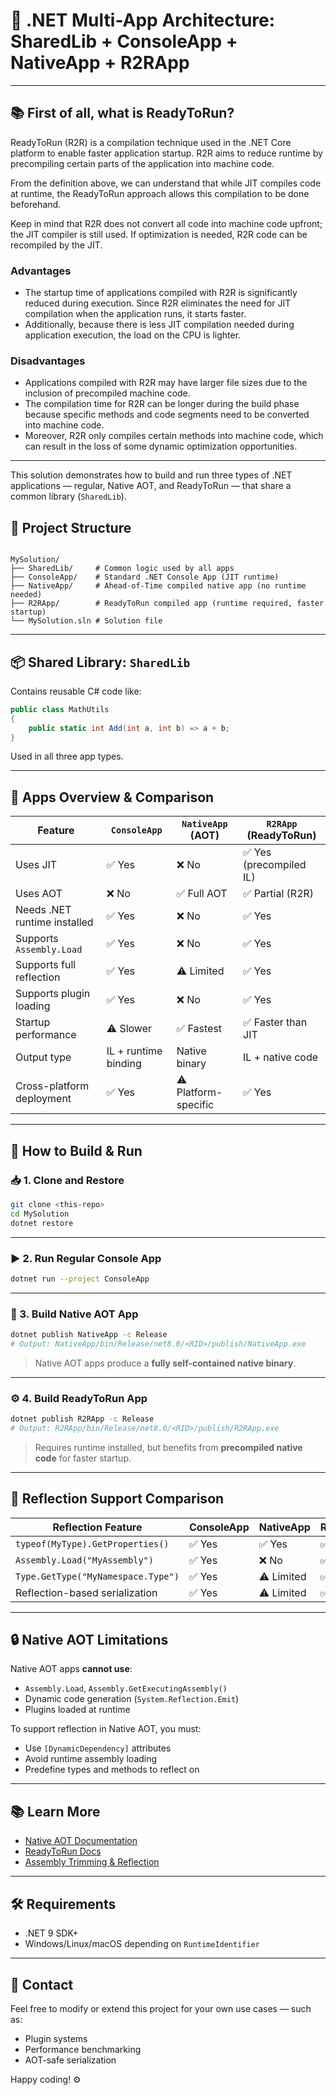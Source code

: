 ﻿# 🧩 .NET Multi-App Architecture: SharedLib + ConsoleApp + NativeApp + R2RApp

---

## 📚 First of all, what is ReadyToRun?

ReadyToRun (R2R) is a compilation technique used in the .NET Core platform to enable faster application startup. R2R aims to reduce runtime by precompiling certain parts of the application into machine code.

From the definition above, we can understand that while JIT compiles code at runtime, the ReadyToRun approach allows this compilation to be done beforehand.

Keep in mind that R2R does not convert all code into machine code upfront; the JIT compiler is still used. If optimization is needed, R2R code can be recompiled by the JIT.

### Advantages
- The startup time of applications compiled with R2R is significantly reduced during execution. Since R2R eliminates the need for JIT compilation when the application runs, it starts faster.
- Additionally, because there is less JIT compilation needed during application execution, the load on the CPU is lighter.

### Disadvantages
- Applications compiled with R2R may have larger file sizes due to the inclusion of precompiled machine code.
- The compilation time for R2R can be longer during the build phase because specific methods and code segments need to be converted into machine code.
- Moreover, R2R only compiles certain methods into machine code, which can result in the loss of some dynamic optimization opportunities.

---

This solution demonstrates how to build and run three types of .NET applications — regular, Native AOT, and ReadyToRun — that share a common library (`SharedLib`).

## 📁 Project Structure

```

MySolution/
├── SharedLib/     # Common logic used by all apps
├── ConsoleApp/    # Standard .NET Console App (JIT runtime)
├── NativeApp/     # Ahead-of-Time compiled native app (no runtime needed)
├── R2RApp/        # ReadyToRun compiled app (runtime required, faster startup)
└── MySolution.sln # Solution file

````

---

## 📦 Shared Library: `SharedLib`

Contains reusable C# code like:

```csharp
public class MathUtils
{
    public static int Add(int a, int b) => a + b;
}
````

Used in all three app types.

---

## 🚀 Apps Overview & Comparison

| Feature                      | `ConsoleApp`         | `NativeApp` (AOT)    | `R2RApp` (ReadyToRun)  |
| ---------------------------- | -------------------- | -------------------- | ---------------------- |
| Uses JIT                     | ✅ Yes                | ❌ No                 | ✅ Yes (precompiled IL) |
| Uses AOT                     | ❌ No                 | ✅ Full AOT           | ✅ Partial (R2R)        |
| Needs .NET runtime installed | ✅ Yes                | ❌ No                 | ✅ Yes                  |
| Supports `Assembly.Load`     | ✅ Yes                | ❌ No                 | ✅ Yes                  |
| Supports full reflection     | ✅ Yes                | ⚠️ Limited           | ✅ Yes                  |
| Supports plugin loading      | ✅ Yes                | ❌ No                 | ✅ Yes                  |
| Startup performance          | ⚠️ Slower            | ✅ Fastest            | ✅ Faster than JIT      |
| Output type                  | IL + runtime binding | Native binary        | IL + native code       |
| Cross-platform deployment    | ✅ Yes                | ⚠️ Platform-specific | ✅ Yes                  |

---

## 🧪 How to Build & Run

### 📥 1. Clone and Restore

```bash
git clone <this-repo>
cd MySolution
dotnet restore
```

---

### ▶️ 2. Run Regular Console App

```bash
dotnet run --project ConsoleApp
```

---

### 🔧 3. Build Native AOT App

```bash
dotnet publish NativeApp -c Release
# Output: NativeApp/bin/Release/net8.0/<RID>/publish/NativeApp.exe
```

> Native AOT apps produce a **fully self-contained native binary**.

---

### ⚙️ 4. Build ReadyToRun App

```bash
dotnet publish R2RApp -c Release
# Output: R2RApp/bin/Release/net8.0/<RID>/publish/R2RApp.exe
```

> Requires runtime installed, but benefits from **precompiled native code** for faster startup.

---

## 🧠 Reflection Support Comparison

| Reflection Feature                 | ConsoleApp | NativeApp  | R2RApp |
| ---------------------------------- | ---------- | ---------- | ------ |
| `typeof(MyType).GetProperties()`   | ✅ Yes      | ✅ Yes      | ✅ Yes  |
| `Assembly.Load("MyAssembly")`      | ✅ Yes      | ❌ No       | ✅ Yes  |
| `Type.GetType("MyNamespace.Type")` | ✅ Yes      | ⚠️ Limited | ✅ Yes  |
| Reflection-based serialization     | ✅ Yes      | ⚠️ Limited | ✅ Yes  |

---

## 🔒 Native AOT Limitations

Native AOT apps **cannot use**:

* `Assembly.Load`, `Assembly.GetExecutingAssembly()`
* Dynamic code generation (`System.Reflection.Emit`)
* Plugins loaded at runtime

To support reflection in Native AOT, you must:

* Use `[DynamicDependency]` attributes
* Avoid runtime assembly loading
* Predefine types and methods to reflect on

---

## 📚 Learn More

* [Native AOT Documentation](https://learn.microsoft.com/dotnet/core/deploying/native-aot/)
* [ReadyToRun Docs](https://learn.microsoft.com/dotnet/core/deploying/ready-to-run)
* [Assembly Trimming & Reflection](https://learn.microsoft.com/dotnet/core/deploying/trimming/prepare-libraries)

---

## 🛠️ Requirements

* .NET 9 SDK+
* Windows/Linux/macOS depending on `RuntimeIdentifier`

---

## 👋 Contact

Feel free to modify or extend this project for your own use cases — such as:

* Plugin systems
* Performance benchmarking
* AOT-safe serialization

Happy coding! ⚙️

